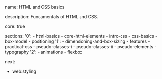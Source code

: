 name: HTML and CSS basics

description: Fundamentals of HTML and CSS.

core: true

sections:
  '0':
    - html-basics
    - core-html-elements
    - intro-css
    - css-basics
    - box-model
    - positioning
  '1':
    - dimensioning-and-box-sizing
    - features
    - practical-css
    - pseudo-classes-i
    - pseudo-classes-ii
    - pseudo-elements
    - typography
  '2':
    - animations
    - flexbox

next:
  - web:styling
